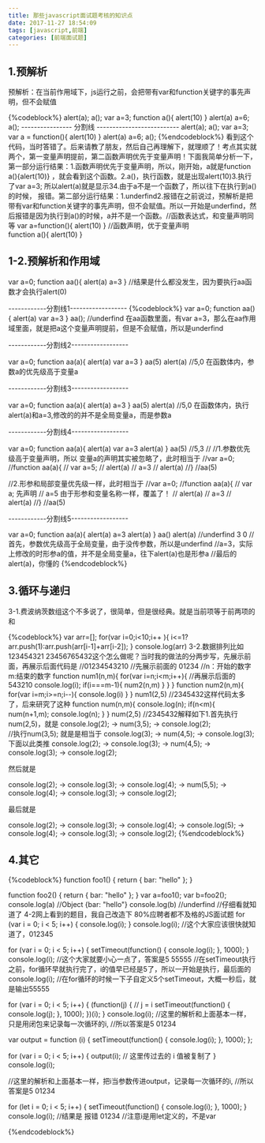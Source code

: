 ```yaml
---
title: 那些javascript面试题考核的知识点
date: 2017-11-27 18:54:09
tags: [javascript,前端]
categories: [前端面试题]
---
```

## 1.预解析

预解析：在当前作用域下，js运行之前，会把带有var和function关键字的事先声明，但不会赋值

{%codeblock%}
alert(a);
a();
var a=3;
function a(){
  alert(10)
}
alert(a)
a=6;
a();
---------------- 分割线 --------------------------
alert(a);
a();
var a=3;
var a = function(){
  alert(10)
}
alert(a)
a=6;
a();
{%endcodeblock%}
看到这个代码，当时答错了。后来请教了朋友，然后自己再理解下，就理顺了！考点其实就两个，第一变量声明提前，第二函数声明优先于变量声明！下面我简单分析一下，第一部分运行结果：1.函数声明优先于变量声明，所以，刚开始，a就是function a(){alert(10)} ，就会看到这个函数。2.a()，执行函数，就是出现alert(10)3.执行了var a=3; 所以alert(a)就是显示34.由于a不是一个函数了，所以往下在执行到a()的时候， 报错。第二部分运行结果：1.underfind2.报错在之前说过，预解析是把带有var和function关键字的事先声明，但不会赋值。所以一开始是underfind，然后报错是因为执行到a()的时候，a并不是一个函数。//函数表达式，和变量声明同等
var a=function(){
    alert(10)
} 
//函数声明，优于变量声明    
function a(){
    alert(10)
} 
## 1-2.预解析和作用域
var a=0;
function aa(){
    alert(a)
    a=3
}
//结果是什么都没发生，因为要执行aa函数才会执行alert(0)

------------分割线1------------------
{%codeblock%}
var a=0;
function aa(){
    alert(a)
    var a=3
}
aa();
//underfind  在aa函数里面，有var a=3，那么在aa作用域里面，就是把a这个变量声明提前，但是不会赋值，所以是underfind

------------分割线2------------------

var a=0;
function aa(a){
    alert(a)
    var a=3
}
aa(5)
alert(a)
//5,0   在函数体内，参数a的优先级高于变量a

------------分割线3------------------

var a=0;
function aa(a){
    alert(a)
    a=3
}
aa(5)
alert(a)
//5,0   在函数体内，执行alert(a)和a=3,修改的的并不是全局变量a，而是参数a

------------分割线4------------------

var a=0;
function aa(a){
    alert(a)
    var a=3
    alert(a)
}
aa(5)
//5,3
//
//1.参数优先级高于变量声明，所以 变量a的声明其实被忽略了，此时相当于
//var a=0;
//function aa(a){
//  var a=5;
//    alert(a)
//    a=3
//    alert(a)
//}
//aa(5)

//2.形参和局部变量优先级一样，此时相当于
//var a=0;
//function aa(a){
//  var a;    先声明
//  a=5      由于形参和变量名称一样，覆盖了！
//    alert(a)
//    a=3
//    alert(a)
//}
//aa(5)

------------分割线5------------------

var a=0;
function aa(a){
    alert(a)
    a=3
    alert(a)
}
aa()
alert(a)
//underfind  3  0 
//首先，参数优先级高于全局变量，由于没传参数，所以是underfind
//a=3，实际上修改的时形参a的值，并不是全局变量a，往下alert(a)也是形参a
//最后的alert(a)，你懂的
{%endcodeblock%}
## 3.循环与递归
3-1.费波纳茨数组这个不多说了，很简单，但是很经典。就是当前项等于前两项的和

{%codeblock%}
var arr=[];
for(var i=0;i<10;i++ ){
    i<=1?arr.push(1):arr.push(arr[i-1]+arr[i-2]);
}
console.log(arr)
3-2.数据排列比如 123454321 23456765432这个怎么做呢？当时我的做法的分两步写，先展示前面，再展示后面代码是
//01234543210
//先展示前面的   01234
//n：开始的数字    m:结束的数字
function num1(n,m){
    for(var i=n;i<m;i++){
        //再展示后面的 543210
        console.log(i);
        if(i===m-1){
            num2(n,m)
        }
    }
}
function num2(n,m){
    for(var i=m;i>=n;i--){
        console.log(i)
    }
}
num1(2,5)  //2345432这样代码太多了，后来研究了这种
function num(n,m){
  console.log(n);
  if(n<m){
    num(n+1,m);
    console.log(n);
  }
}
num(2,5)  //2345432解释如下1.首先执行num(2,5)，就是
console.log(2); ->  num(3,5);  ->  console.log(2);      
//执行num(3,5);  就是是相当于   console.log(3); -> num(4,5); -> console.log(3); 下面以此类推
console.log(2); -> console.log(3); -> num(4,5); -> console.log(3); ->  console.log(2);  

然后就是

console.log(2); -> console.log(3); -> console.log(4); -> num(5,5); -> console.log(4); -> console.log(3); ->  console.log(2);

最后就是

console.log(2); -> console.log(3); -> console.log(4); -> console.log(5); -> console.log(4); -> console.log(3); ->  console.log(2);
{%endcodeblock%}
## 4.其它

{%codeblock%}
function foo1()
{
 return {
     bar: "hello"
 };
}
 
function foo2()
{
 return
 {
     bar: "hello"
 };
}
var a=foo1();
var b=foo2();
console.log(a) //Object {bar: "hello"}
console.log(b) //underfind
//仔细看就知道了
4-2网上看到的题目，我自己改造下 80%应聘者都不及格的JS面试题
for (var i = 0; i < 5; i++) {
  console.log(i);
}
console.log(i);
//这个大家应该很快就知道了，012345



for (var i = 0; i < 5; i++) {
 setTimeout(function() {
  console.log(i);
 }, 1000);
}
console.log(i);
//这个大家就要小心一点了，答案是5    55555
//在setTimeout执行之前，for循环早就执行完了，i的值早已经是5了，所以一开始是执行，最后面的console.log(i);
//在for循环的时候一下子自定义5个setTimeout，大概一秒后，就是输出55555



for (var i = 0; i < 5; i++) {
 (function(j) { // j = i
  setTimeout(function() {
   console.log(j);
  }, 1000);
 })(i);
}
console.log(i); 
//这里的解析和上面基本一样，只是用闭包来记录每一次循环的i,
//所以答案是5     01234



var output = function (i) {
 setTimeout(function() {
  console.log(i);
 }, 1000);
};
 
for (var i = 0; i < 5; i++) {
 output(i); // 这里传过去的 i 值被复制了
}
console.log(i);

//这里的解析和上面基本一样，把i当参数传进output，记录每一次循环的i,
//所以答案是5     01234



for (let i = 0; i < 5; i++) {
 setTimeout(function() {
  console.log(i);
 }, 1000);
}
console.log(i);
//结果是  报错   01234 
//注意i是用let定义的，不是var

{%endcodeblock%}

